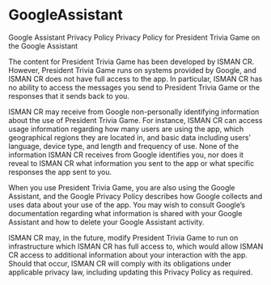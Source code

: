 # GoogleAssistant
Google Assistant Privacy Policy
Privacy Policy for President Trivia Game on the Google Assistant

The content for President Trivia Game has been developed by ISMAN CR. However, President Trivia Game runs on systems provided by Google, and ISMAN CR does not have full access to the app. In particular, ISMAN CR has no ability to access the messages you send to President Trivia Game or the responses that it sends back to you.

ISMAN CR may receive from Google non-personally identifying information about the use of President Trivia Game. For instance, ISMAN CR can access usage information regarding how many users are using the app, which geographical regions they are located in, and basic data including users’ language, device type, and length and frequency of use. None of the information ISMAN CR receives from Google identifies you, nor does it reveal to ISMAN CR what information you sent to the app or what specific responses the app sent to you.

When you use President Trivia Game, you are also using the Google Assistant, and the Google Privacy Policy describes how Google collects and uses data about your use of the app. You may wish to consult Google’s documentation regarding what information is shared with your Google Assistant and how to delete your Google Assistant activity.

ISMAN CR may, in the future, modify President Trivia Game to run on infrastructure which ISMAN CR has full access to, which would allow ISMAN CR access to additional information about your interaction with the app. Should that occur, ISMAN CR will comply with its obligations under applicable privacy law, including updating this Privacy Policy as required.
